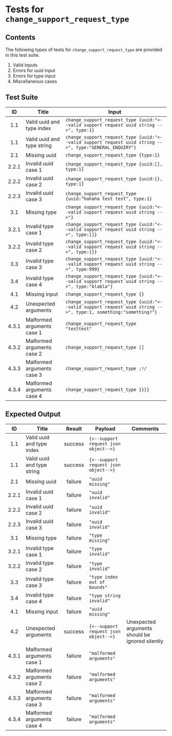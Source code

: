 # Tests for `change_support_request_type`

## Contents
The following types of tests for `change_support_request_type` are provided in this test suite.
  1. Valid inputs
  2. Errors for uuid input
  3. Errors for type input
  4. Miscellaneous cases

## Test Suite
| ID    | Title                      | Input                                                                                                           |
| :---: | -------------------------- | --------------------------------------------------------------------------------------------------------------- |
| 1.1   | Valid uuid and type index  | `change_support_request_type {uuid:"<--valid support request uuid string -->", type:1}`                         |
| 1.1   | Valid uuid and type string | `change_support_request_type {uuid:"<--valid support request uuid string -->", type:"GENERAL_ENQUIRY"}`         |
| 2.1   | Missing uuid               | `change_support_request_type {type:1}`                                                                          |
| 2.2.1 | Invalid uuid case 1        | `change_support_request_type {uuid:[], type:1}`                                                                 |
| 2.2.2 | Invalid uuid case 2        | `change_support_request_type {uuid:{}, type:1}`                                                                 |
| 2.2.3 | Invalid uuid case 3        | `change_support_request_type {uuid:"hahaha test test", type:1}`                                                 |
| 3.1   | Missing type               | `change_support_request_type {uuid:"<--valid support request uuid string -->"}`                                 |
| 3.2.1 | Invalid type case 1        | `change_support_request_type {uuid:"<--valid support request uuid string -->", type:[]}`                        |
| 3.2.2 | Invalid type case 2        | `change_support_request_type {uuid:"<--valid support request uuid string -->", type:{}}`                        |
| 3.3   | Invalid type case 3        | `change_support_request_type {uuid:"<--valid support request uuid string -->", type:999}`                       |
| 3.4   | Invalid type case 4        | `change_support_request_type {uuid:"<--valid support request uuid string -->", type:"blabla"}`                  |
| 4.1   | Missing input              | `change_support_request_type {}`                                                                                |
| 4.2   | Unexpected arguments       | `change_support_request_type {uuid:"<--valid support request uuid string -->", type:1, something:"something?"}` |
| 4.3.1 | Malformed arguments case 1 | `change_support_request_type "testtest"`                                                                        |
| 4.3.2 | Malformed arguments case 2 | `change_support_request_type []`                                                                                |
| 4.3.3 | Malformed arguments case 3 | `change_support_request_type ;!/`                                                                               |
| 4.3.4 | Malformed arguments case 4 | `change_support_request_type }}}}`                                                                              |

## Expected Output
| ID    | Title                      | Result  | Payload                               | Comments                                                      |
| :---: | -------------------------- | :-----: | ------------------------------------- | ------------------------------------------------------------- |
| 1.1   | Valid uuid and type index  | success | `{<--support request json object-->}` |                                                               |
| 1.1   | Valid uuid and type string | success | `{<--support request json object-->}` |                                                               |
| 2.1   | Missing uuid               | failure | `"uuid missing"`                      |                                                               |
| 2.2.1 | Invalid uuid case 1        | failure | `"uuid invalid"`                      |                                                               |
| 2.2.2 | Invalid uuid case 2        | failure | `"uuid invalid"`                      |                                                               |
| 2.2.3 | Invalid uuid case 3        | failure | `"uuid invalid"`                      |                                                               |
| 3.1   | Missing type               | failure | `"type missing"`                      |                                                               |
| 3.2.1 | Invalid type case 1        | failure | `"type invalid"`                      |                                                               |
| 3.2.2 | Invalid type case 2        | failure | `"type invalid"`                      |                                                               |
| 3.3   | Invalid type case 3        | failure | `"type index out of bounds"`          |                                                               |
| 3.4   | Invalid type case 4        | failure | `"type string invalid"`               |                                                               |
| 4.1   | Missing input              | failure | `"uuid missing"`                      |                                                               |
| 4.2   | Unexpected arguments       | success | `{<--support request json object-->}` | Unexpected arguments should be ignored silently               |
| 4.3.1 | Malformed arguments case 1 | failure | `"malformed arguments"`               |                                                               |
| 4.3.2 | Malformed arguments case 2 | failure | `"malformed arguments"`               |                                                               |
| 4.3.3 | Malformed arguments case 3 | failure | `"malformed arguments"`               |                                                               |
| 4.3.4 | Malformed arguments case 4 | failure | `"malformed arguments"`               |                                                               |
